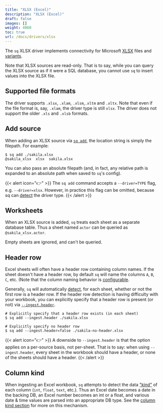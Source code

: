 ```yaml
---
title: "XLSX (Excel)"
description: "XLSX (Excel)"
draft: false
images: []
weight: 4060
toc: true
url: /docs/drivers/xlsx
---
```

The `sq` XLSX driver implements connectivity
for Microsoft [XLSX](https://www.microsoft.com/en-us/microsoft-365/excel)
files and [variants](#supported-file-formats).

Note that XLSX sources are read-only. That is to say, while you can query the XLSX
source as if it were a SQL database, you cannot use `sq` to insert values into the XLSX file.

## Supported file formats

The driver supports `.xlsx`, `.xlam`, `.xlsm`,`.xltm` and `.xltx`. Note that even
if the file format is, say, `.xlam`, the driver type is still `xlsx`. The driver
does not support the older `.xls` and `.xlsb` formats.

## Add source

When adding an XLSX source via [`sq add`](/docs/cmd/add), the location string is simply the filepath.
For example:

```shell
$ sq add ./sakila.xlsx
@sakila_xlsx  xlsx  sakila.xlsx
```

You can also pass an absolute filepath (and, in fact, any relative path is expanded to
an absolute path when saved to `sq`'s config).

{{< alert icon="👉" >}}
The `sq add` command accepts a `--driver=TYPE` flag, e.g. `--driver=xlsx`. However,
in practice this flag can be omitted, because sq can [detect](/docs/detect/#driver-type)
the driver type. {{< /alert >}}


## Worksheets

When an XLSX source is added, `sq` treats each sheet as a separate database table.
Thus a sheet named `actor` can be queried as `@sakila_xlsx.actor`.

Empty sheets are ignored, and can't be queried.

## Header row

Excel sheets will often have a header row containing column names. If the sheet
doesn't have a header row, by default `sq` will name the columns `A`, `B`, `C`, etc.
(Note that the column naming behavior is [configurable](/docs/config/#ingestcolumnrename).

Generally, `sq` will automatically [detect](/docs/detect), for each sheet,
whether or not the first row is a header row. If the header row detection
is having difficulty with your workbook, you can explicitly specify that a
header row is present (or not) via [`--ingest.header`](/docs/config/#ingestheader).

```shell
# Explicitly specify that a header row exists (in each sheet)
$ sq add --ingest.header ./sakila.xlsx

# Explicitly specify no header row
$ sq add --ingest.header=false ./sakila-no-header.xlsx
```

{{< alert icon="👉" >}}
A downside to `--ingest.header` is that the option applies on a per-source basis, not per-sheet.
That is to say: when using `--ingest.header`, every sheet in the workbook
should have a header, or none of the sheets should have a header.
{{< /alert >}}

## Column kind

When ingesting an Excel workbook, `sq` attempts to detect the data ["kind"](/docs/detect/#column-kind)
of each column (`int`, `float`, `text`, etc.). Thus an Excel date becomes a date in
the backing DB, an Excel
number becomes an int or a float, and various date & time values are parsed
into an appropriate DB type. See the [column kind section](/docs/detect/#column-kind)
for more on this mechanism.
